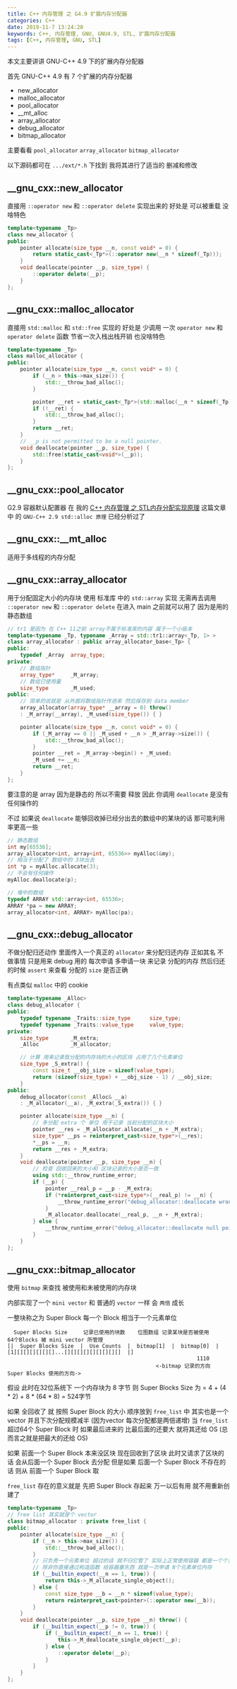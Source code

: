 ```yaml
---
title: C++ 内存管理 之 G4.9 扩展内存分配器
categories: C++
date: 2019-11-7 13:24:20
keywords: C++, 内存管理, GNU, GNU4.9, STL, 扩展内存分配器
tags: [C++, 内存管理, GNU, STL]
---
```

本文主要讲讲 GNU-C++ 4.9 下的扩展内存分配器

首先 GNU-C++ 4.9 有 7 个扩展的内存分配器

* new_allocator
* malloc_allocator
* pool_allocator
* __mt_alloc
* array_allocator
* debug_allocator
* bitmap_allocator

主要看看 `pool_allocator` `array_allocator` `bitmap_allocator`

以下源码都可在 `.../ext/*.h` 下找到 我将其进行了适当的 删减和修改

## __gnu_cxx::new_allocator

直接用 `::operator new` 和 `::operator delete` 实现出来的 好处是 可以被重载 没啥特色

```c++
template<typename _Tp>
class new_allocator {
public:
    pointer allocate(size_type __n, const void* = 0) {
        return static_cast<_Tp*>(::operator new(__n * sizeof(_Tp)));
    }
    void deallocate(pointer __p, size_type) {
        ::operator delete(__p);
    }
};
```

<!-- more -->

## __gnu_cxx::malloc_allocator

直接用 `std::malloc` 和 `std::free` 实现的 好处是 少调用 一次 `operator new` 和 `operator delete` 函数 节省一次入栈出栈开销 也没啥特色

```c++
template<typename _Tp>
class malloc_allocator {
public:
    pointer allocate(size_type __n, const void* = 0) {
        if (__n > this->max_size()) {
            std::__throw_bad_alloc();
        }

        pointer __ret = static_cast<_Tp*>(std::malloc(__n * sizeof(_Tp)));
        if (!__ret) {
            std::__throw_bad_alloc();
        }
        return __ret;
    }
    // __p is not permitted to be a null pointer.
    void deallocate(pointer __p, size_type) {
        std::free(static_cast<void*>(__p));
    }
};
```

## __gnu_cxx::pool_allocator

G2.9 容器默认配置器 在 我的 [C++ 内存管理 之 STL内存分配实现原理](https://www.yuerer.com/C++%E5%86%85%E5%AD%98%E7%AE%A1%E7%90%86-%E4%B9%8B-STL%E5%86%85%E5%AD%98%E5%88%86%E9%85%8D%E5%AE%9E%E7%8E%B0%E5%8E%9F%E7%90%86/) 这篇文章中 的 `GNU-C++ 2.9 std::alloc 原理` 已经分析过了

## __gnu_cxx::__mt_alloc

适用于多线程的内存分配

## __gnu_cxx::array_allocator

用于分配固定大小的内存块 使用 标准库 中的 `std::array` 实现 无需再去调用 `::operator new` 和 `::operator delete` 在进入 main 之前就可以用了 因为是用的 静态数组

```c++
// tr1 是因为 在 C++ 11之前 array不属于标准库的内容 属于一个小版本
template<typename _Tp, typename _Array = std::tr1::array<_Tp, 1> >
class array_allocator : public array_allocator_base<_Tp> {
public:
    typedef _Array  array_type;
private:
    // 数组指针
    array_type*     _M_array;
    // 数组已使用量
    size_type       _M_used;
public:
    // 简单的说就是 从外面将数组指针传进来 然后保存到 data member
    array_allocator(array_type* __array = 0) throw() 
    : _M_array(__array), _M_used(size_type()) { }

    pointer allocate(size_type __n, const void* = 0) {
        if (_M_array == 0 || _M_used + __n > _M_array->size()) {
            std::__throw_bad_alloc();
        }
        pointer __ret = _M_array->begin() + _M_used;
        _M_used += __n;
        return __ret;
    }
};
```

要注意的是 array 因为是静态的 所以不需要 释放 因此 你调用 `deallocate` 是没有任何操作的

不过 如果说 `deallocate` 能够回收掉已经分出去的数组中的某块的话 那可能利用率更高一些

```c++
// 静态数组
int my[65536];
array_allocator<int, array<int, 65536>> myAlloc(&my);
// 相当于分配了 数组中的 3块出去
int *p = myAlloc.allocate(3);
// 不会有任何操作
myAlloc.deallocate(p);

// 堆中的数组
typedef ARRAY std::array<int, 65536>;
ARRAY *pa = new ARRAY;
array_allocator<int, ARRAY> myAlloc(pa);
```

## __gnu_cxx::debug_allocator

不做分配归还动作 里面传入一个真正的 `allocator` 来分配归还内存 正如其名 不做事情 只是用来 debug 用的 每次申请 多申请一块 来记录 分配的内存 然后归还的时候 `assert` 来查看 分配的 `size` 是否正确

有点类似 `malloc` 中的 cookie

```c++
template<typename _Alloc>
class debug_allocator {
public:
    typedef typename _Traits::size_type      size_type;
    typedef typename _Traits::value_type     value_type;
private:
    size_type 		_M_extra;  
    _Alloc			_M_allocator;

    // 计算 用来记录我分配的内存块的大小的区块 占用了几个元素单位
    size_type _S_extra() {
        const size_t __obj_size = sizeof(value_type);
        return (sizeof(size_type) + __obj_size - 1) / __obj_size; 
    }
public:
    debug_allocator(const _Alloc& __a)
    : _M_allocator(__a), _M_extra(_S_extra()) { }

    pointer allocate(size_type __n) {
        // 多分配 extra 个 单位 用于记录 当前分配的区块大小
        pointer __res = _M_allocator.allocate(__n + _M_extra);      
        size_type* __ps = reinterpret_cast<size_type*>(__res);
        *__ps = __n;
        return __res + _M_extra;
    }
    void deallocate(pointer __p, size_type __n) {
        // 检查 回收回来的大小和 区块记录的大小是否一致
        using std::__throw_runtime_error;
        if (__p) {
            pointer __real_p = __p - _M_extra;
            if (*reinterpret_cast<size_type*>(__real_p) != __n) {
                __throw_runtime_error("debug_allocator::deallocate wrong size");
            }
            _M_allocator.deallocate(__real_p, __n + _M_extra);
        } else {
            __throw_runtime_error("debug_allocator::deallocate null pointer");
        }
    }
};
```

## __gnu_cxx::bitmap_allocator

使用 `bitmap` 来查找 被使用和未被使用的内存块

内部实现了一个 `mini vector` 和 普通的 `vector` 一样 会 `两倍` 成长

一整块称之为 Super Block 每一个 Block 相当于一个元素单位

```
  Super Blocks Size     记录已使用的块数    位图数组 记录某块是否被使用        64个Blocks 被 mini vector 所管理
[|  Super Blocks Size  |  Use Counts  |  bitmap[1]  |  bitmap[0]  |  [1][][][][][][]...[][][][][][][][][]  |]
                                                            1110 
                                               <-bitmap 记录的方向     Super Blocks 使用的方向->
```
假设 此时在32位系统下 一个内存块为 8 字节 则 Super Blocks Size 为 = 4 + (4 * 2) + 8 * (64 * 8) = 524字节

如果 全回收了 就 按照 Super Block 的大小 顺序放到 `free_list` 中 其实也是一个 vector 并且下次分配规模减半 (因为vector 每次分配都是两倍递增) 当 `free_list` 超过64个 Super Block 时 如果最后进来的 比最后面的还要大 就将其还给 OS (总而言之就是把最大的还给 OS)

如果 前面一个 Super Block 本来没区块 现在回收到了区块 此时又请求了区块的话 会从后面一个 Super Block 去分配 但是如果 后面一个 Super Block 不存在的话 则从 前面一个 Super Block 取

`free_list` 存在的意义就是 先把 Super Block 存起来 万一以后有用 就不用重新创建了

```c++
template<typename _Tp>
// free list 其实就是个 vector
class bitmap_allocator : private free_list {
public:
    pointer allocate(size_type __n) {
        if (__n > this->max_size()) {
	        std::__throw_bad_alloc();
        }
        // 只负责一个元素单位 超过的话 就不归它管了 实际上正常使用容器 都是一个个元素申请内存的
        // 除非你直接通过构造函数 给容器塞东西 就是一次申请 N个元素单位内存
        if (__builtin_expect(__n == 1, true)) {
            return this->_M_allocate_single_object();
        } else { 
            const size_type __b = __n * sizeof(value_type);
            return reinterpret_cast<pointer>(::operator new(__b));
	    }
    }
    void deallocate(pointer __p, size_type __n) throw() {
        if (__builtin_expect(__p != 0, true)) {
            if (__builtin_expect(__n == 1, true)) {
                this->_M_deallocate_single_object(__p);
            } else {
                ::operator delete(__p);
            }
        }
    }
};
```




